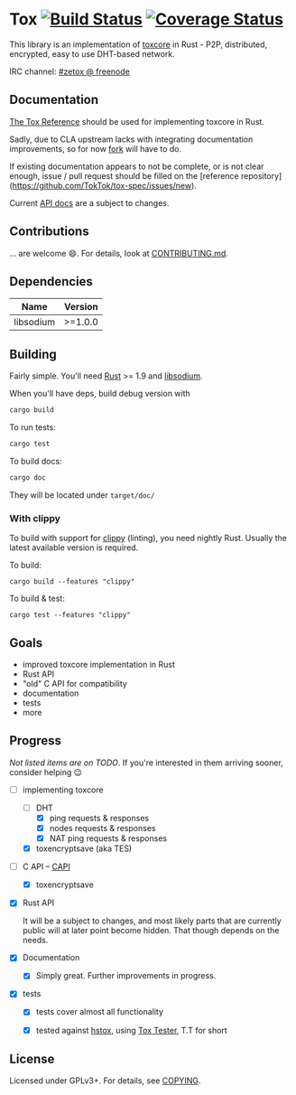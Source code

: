 # Tox  [![Build Status](https://travis-ci.org/zetok/tox.svg?branch=master)](https://travis-ci.org/zetok/tox) [![Coverage Status](https://coveralls.io/repos/github/zetok/tox/badge.svg?branch=master)](https://coveralls.io/github/zetok/tox?branch=master)

This library is an implementation of [toxcore][toxcore] in Rust - P2P,
distributed, encrypted, easy to use DHT-based network.

IRC channel: [#zetox @ freenode](https://webchat.freenode.net/?channels=zetox)

## Documentation

[The Tox Reference](https://github.com/TokTok/tox-spec) should be used for
implementing toxcore in Rust.

Sadly, due to CLA upstream lacks with integrating documentation improvements,
so for now [fork](https://github.com/zetok/tox-spec) will have to do.

If existing documentation appears to not be complete, or is not clear enough,
issue / pull request should be filled on the [reference repository]
(https://github.com/TokTok/tox-spec/issues/new).

Current [API docs](https://zetok.github.io/tox) are a subject to changes.

## Contributions

... are welcome :smile:. For details, look at
[CONTRIBUTING.md](/CONTRIBUTING.md).

## Dependencies
| **Name** | **Version** |
|----------|-------------|
| libsodium | >=1.0.0 |

## Building
Fairly simple. You'll need [Rust] >= 1.9 and [libsodium].

When you'll have deps, build debug version with
```bash
cargo build
```

To run tests:
```bash
cargo test

```
To build docs:
```bash
cargo doc
```
They will be located under `target/doc/`

### With clippy
To build with support for [clippy](https://github.com/Manishearth/rust-clippy)
(linting), you need nightly Rust. Usually the latest available version is
required.

To build:
```
cargo build --features "clippy"
```

To build & test:
```
cargo test --features "clippy"
```


## Goals
 - improved toxcore implementation in Rust
 - Rust API
 - "old" C API for compatibility
 - documentation
 - tests
 - more

## Progress
*Not listed items are on TODO*. If you're interested in them arriving sooner,
consider helping :wink:

 - [ ] implementing toxcore
    - [ ] DHT
        - [x] ping requests & responses
        - [x] nodes requests & responses
        - [x] NAT ping requests & responses
    - [x] toxencryptsave (aka TES)
 - [ ] C API – [CAPI]
    - [x] toxencryptsave
 - [x] Rust API
   
   It will be a subject to changes, and most likely parts that are currently
   public will at later point become hidden. That though depends on the needs.
 - [x] Documentation
    - [x] Simply great. Further improvements in progress.
 - [x] tests
    - [x] tests cover almost all functionality
    - [x] tested against [hstox], using [Tox Tester], T.T for short


## License

Licensed under GPLv3+. For details, see [COPYING](/COPYING).

[CAPI]: https://github.com/quininer/tox-capi
[hstox]: https://github.com/TokTok/hstox
[libsodium]: https://github.com/jedisct1/libsodium
[Rust]: https://www.rust-lang.org/
[Tox Tester]: https://github.com/zetok/tox-protocol-test
[toxcore]: https://github.com/irungentoo/toxcore
